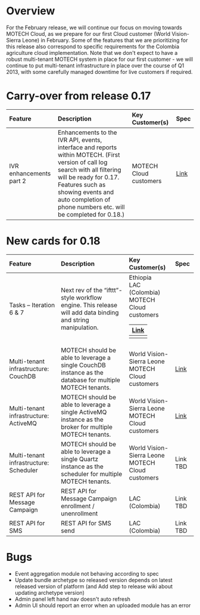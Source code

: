 # Overview #
For the February release, we will continue our focus on moving towards MOTECH Cloud, as we prepare for our first Cloud customer (World Vision-Sierra Leone) in February. Some of the features that we are prioritizing for this release also correspond to specific requirements for the Colombia agriculture cloud implementation. Note that we don't expect to have a robust multi-tenant MOTECH system in place for our first customer - we will continue to put multi-tenant infrastructure in place over the course of Q1 2013, with some carefully managed downtime for live customers if required.

# Carry-over from release 0.17 #
| **Feature** | **Description** | **Key Customer(s)** | **Spec** |
|:------------|:----------------|:--------------------|:---------|
| IVR enhancements part 2 | Enhancements to the IVR API, events, interface and reports within MOTECH. (First version of call log search with all filtering will be ready for 0.17. Features such as showing events and auto completion of phone numbers etc. will be completed for 0.18.) | MOTECH Cloud customers | <a href='https://docs.google.com/a/grameenfoundation.org/document/d/1fW2rcDGsrTstvVF16o8W_vmvZJ_PEILqimhiUMSbMfo/edit'>Link</a> |

# New cards for 0.18 #
| **Feature** | **Description** | **Key Customer(s)** | **Spec** |
|:------------|:----------------|:--------------------|:---------|
| Tasks – Iteration 6 & 7 | Next rev of the “ifttt”-style workflow engine. This release will add data binding and string manipulation. | Ethiopia <br>LAC (Colombia) <br>MOTECH Cloud customers <table><thead><th> <a href='https://docs.google.com/a/grameenfoundation.org/file/d/0B6__Hl_QLjI4aXotc0dBRDJXbU0/edit'>Link</a> </th></thead><tbody>
<tr><td> Multi-tenant infrastructure: CouchDB </td><td> MOTECH should be able to leverage a single CouchDB instance as the database for multiple MOTECH tenants. </td><td> World Vision-Sierra Leone<br>MOTECH Cloud customers </td><td> <a href='https://trello.com/c/h9TdzopO'>Link</a> </td></tr>
<tr><td> Multi-tenant infrastructure: ActiveMQ </td><td> MOTECH should be able to leverage a single ActiveMQ instance as the broker for multiple MOTECH tenants. </td><td> World Vision-Sierra Leone<br>MOTECH Cloud customers </td><td> <a href='https://trello.com/c/QamFId4M'>Link</a> </td></tr>
<tr><td> Multi-tenant infrastructure: Scheduler </td><td> MOTECH should be able to leverage a single Quartz instance as the scheduler for multiple MOTECH tenants. </td><td> World Vision-Sierra Leone<br>MOTECH Cloud customers </td><td> Link TBD </td></tr>
<tr><td> REST API for Message Campaign </td><td> REST API for Message Campaign enrollment / unenrollment </td><td> LAC (Colombia)      </td><td> Link TBD </td></tr>
<tr><td> REST API for SMS </td><td> REST API for SMS send </td><td> LAC (Colombia)      </td><td> Link TBD </td></tr></tbody></table>


<h1>Bugs</h1>
<ul><li>Event aggregation module not behaving according to spec<br>
</li><li>Update bundle archetype so released version depends on latest released version of platform (and Add step to release wiki about updating archetype version)<br>
</li><li>Admin panel left hand nav doesn't auto refresh<br>
</li><li>Admin UI should report an error when an uploaded module has an error